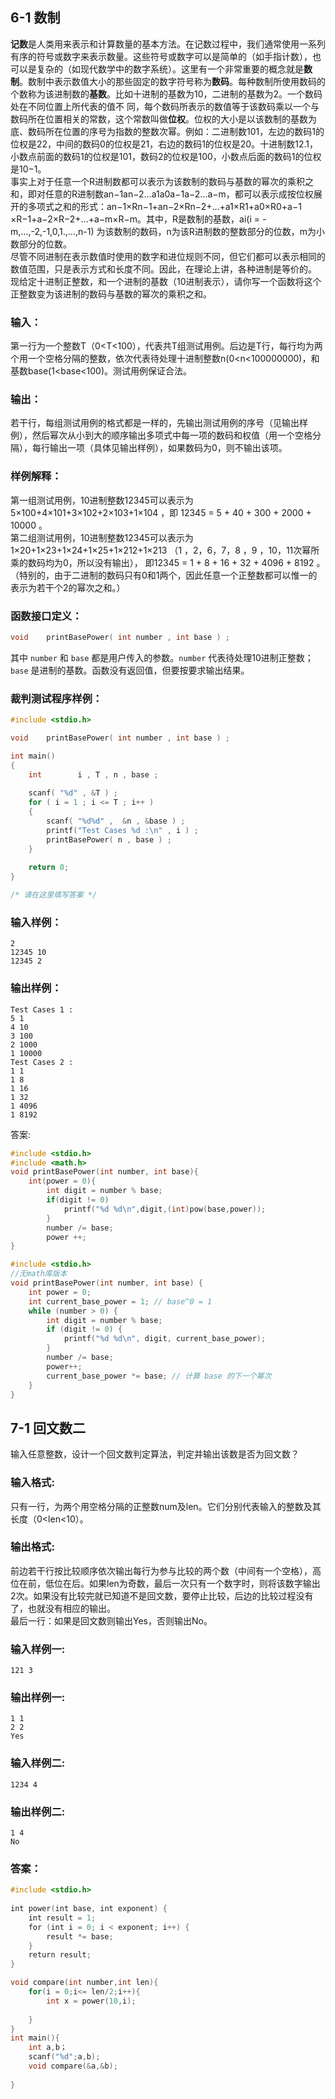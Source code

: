 ## 6-1 数制
**记数**是人类用来表示和计算数量的基本方法。在记数过程中，我们通常使用一系列有序的符号或数字来表示数量。这些符号或数字可以是简单的（如手指计数），也可以是复杂的（如现代数学中的数字系统）。这里有一个非常重要的概念就是**数制**。数制中表示数值大小的那些固定的数字符号称为**数码**。每种数制所使用数码的个数称为该进制数的**基数**。比如十进制的基数为10，二进制的基数为2。一个数码处在不同位置上所代表的值不 同，每个数码所表示的数值等于该数码乘以一个与数码所在位置相关的常数，这个常数叫做**位权**。位权的大小是以该数制的基数为底、数码所在位置的序号为指数的整数次幂。例如：二进制数101，左边的数码1的位权是22，中间的数码0的位权是21，右边的数码1的位权是20。十进制数12.1，小数点前面的数码1的位权是101，数码2的位权是100，小数点后面的数码1的位权是10−1。  
事实上对于任意一个R进制数都可以表示为该数制的数码与基数的幂次的乘积之和，即对任意的R进制数an−1​an−2​…a1​a0​a−1​a−2​…a−m​，都可以表示成按位权展开的多项式之和的形式：an−1​×Rn−1+an−2​×Rn−2+…+a1​×R1+a0​×R0+a−1​×R−1+a−2​×R−2+…+a−m​×R−m。其中，R是数制的基数，ai​ (i = -m,…,-2,-1,0,1.,…,n-1) 为该数制的数码，n为该R进制数的整数部分的位数，m为小数部分的位数。  
尽管不同进制在表示数值时使用的数字和进位规则不同，但它们都可以表示相同的数值范围，只是表示方式和长度不同。因此，在理论上讲，各种进制是等价的。  
现给定十进制正整数，和一个进制的基数（10进制表示），请你写一个函数将这个正整数变为该进制的数码与基数的幂次的乘积之和。

### 输入：  
第一行为一个整数T（0<T<100），代表共T组测试用例。后边是T行，每行均为两个用一个空格分隔的整数，依次代表待处理十进制整数n(0<n<100000000)，和基数base(1<base<100)。测试用例保证合法。  
### 输出：  
若干行，每组测试用例的格式都是一样的，先输出测试用例的序号（见输出样例），然后幂次从小到大的顺序输出多项式中每一项的数码和权值（用一个空格分隔），每行输出一项（具体见输出样例），如果数码为0，则不输出该项。  
### 样例解释：  
第一组测试用例，10进制整数12345可以表示为 5×100+4×101+3×102+2×103+1×104 ，即 12345 = 5 + 40 + 300 + 2000 + 10000 。  
第二组测试用例，10进制整数12345可以表示为 1×20+1×23+1×24+1×25+1×212+1×213 （1 ，2，6，7，8 ，9 ，10，11次幂所乘的数码均为0，所以没有输出）， 即12345 = 1 + 8 + 16 + 32 + 4096 + 8192 。（特别的，由于二进制的数码只有0和1两个，因此任意一个正整数都可以惟一的表示为若干个2的幂次之和。）

### 函数接口定义：

```c++
void    printBasePower( int number , int base ) ;
```

其中 `number` 和 `base` 都是用户传入的参数。`number` 代表待处理10进制正整数； `base` 是进制的基数。函数没有返回值，但要按要求输出结果。

### 裁判测试程序样例：

```c++
#include <stdio.h>

void    printBasePower( int number , int base ) ;

int main()
{
    int        i , T , n , base ;
    
    scanf( "%d" , &T ) ;
    for ( i = 1 ; i <= T ; i++ )
    {
        scanf( "%d%d" ,  &n , &base ) ;
        printf("Test Cases %d :\n" , i ) ;
        printBasePower( n , base ) ;
    }
    
    return 0;
}

/* 请在这里填写答案 */
```

### 输入样例：

```in
2
12345 10
12345 2
```

### 输出样例：

```out
Test Cases 1 :
5 1
4 10
3 100
2 1000
1 10000
Test Cases 2 :
1 1
1 8
1 16
1 32
1 4096
1 8192
```

答案:
```c
#include <stdio.h>
#include <math.h>
void printBasePower(int number, int base){
	int(power = 0){
		int digit = number % base;
		if(digit != 0)
			printf("%d %d\n",digit,(int)pow(base,power));
		}
		number /= base;
		power ++;
}
```
```c
#include <stdio.h>
//无math库版本
void printBasePower(int number, int base) {
    int power = 0;
    int current_base_power = 1; // base^0 = 1
    while (number > 0) {
        int digit = number % base;
        if (digit != 0) {
            printf("%d %d\n", digit, current_base_power);
        }
        number /= base;
        power++;
        current_base_power *= base; // 计算 base 的下一个幂次
    }
}
```
## 7-1 回文数二

输入任意整数，设计一个回文数判定算法，判定并输出该数是否为回文数？

### 输入格式:

只有一行，为两个用空格分隔的正整数num及len。它们分别代表输入的整数及其长度（0<len<10）。

### 输出格式:

前边若干行按比较顺序依次输出每行为参与比较的两个数（中间有一个空格），高位在前，低位在后。如果len为奇数，最后一次只有一个数字时，则将该数字输出2次。如果没有比较完就已知道不是回文数，要停止比较，后边的比较过程没有了，也就没有相应的输出。  
最后一行：如果是回文数则输出Yes，否则输出No。

### 输入样例一:

```in
121 3
```

### 输出样例一:

```out
1 1
2 2
Yes
```

### 输入样例二:

```in
1234 4
```

### 输出样例二:

```out
1 4
No
```

### 答案：
```c
#include <stdio.h>
  
int power(int base, int exponent) {
	int result = 1;
	for (int i = 0; i < exponent; i++) {
		result *= base;
	}
	return result;
}

void compare(int number,int len){
	for(i = 0;i<= len/2;i++){
		int x = power(10,i);
		
	}
}
int main(){
	int a,b；
	scanf("%d";a,b);
	void compare(&a,&b);
	
}
```